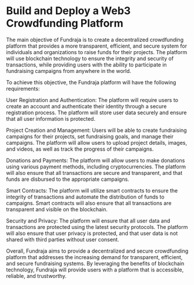 # Build and Deploy a Web3 Crowdfunding Platform 

The main objective of Fundraja is to create a decentralized crowdfunding platform that provides a more transparent, efficient, and secure system for individuals and organizations to raise funds for their projects. The platform will use blockchain technology to ensure the integrity and security of transactions, while providing users with the ability to participate in fundraising campaigns from anywhere in the world.

To achieve this objective, the Fundraja platform will have the following requirements:

User Registration and Authentication: The platform will require users to create an account and authenticate their identity through a secure registration process. The platform will store user data securely and ensure that all user information is protected.

Project Creation and Management: Users will be able to create fundraising campaigns for their projects, set fundraising goals, and manage their campaigns. The platform will allow users to upload project details, images, and videos, as well as track the progress of their campaigns.

Donations and Payments: The platform will allow users to make donations using various payment methods, including cryptocurrencies. The platform will also ensure that all transactions are secure and transparent, and that funds are disbursed to the appropriate campaigns.

Smart Contracts: The platform will utilize smart contracts to ensure the integrity of transactions and automate the distribution of funds to campaigns. Smart contracts will also ensure that all transactions are transparent and visible on the blockchain.

Security and Privacy: The platform will ensure that all user data and transactions are protected using the latest security protocols. The platform will also ensure that user privacy is protected, and that user data is not shared with third parties without user consent.

Overall, Fundraja aims to provide a decentralized and secure crowdfunding platform that addresses the increasing demand for transparent, efficient, and secure fundraising systems. By leveraging the benefits of blockchain technology, Fundraja will provide users with a platform that is accessible, reliable, and trustworthy.



